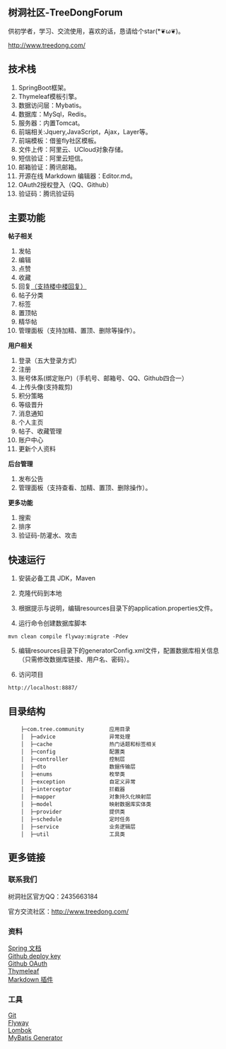 ## 树洞社区-TreeDongForum
供初学者，学习、交流使用，喜欢的话，恳请给个star(*❦ω❦)。

http://www.treedong.com/
## 技术栈
  1. SpringBoot框架。<br/>
  2. Thymeleaf模板引擎。<br/>
  3. 数据访问层：Mybatis。<br/>
  4. 数据库：MySql，Redis。<br/>
  5. 服务器：内置Tomcat。<br/>
  6. 前端相关:Jquery,JavaScript，Ajax，Layer等。<br/>
  7. 前端模板：借鉴fly社区模板。<br/>
  8. 文件上传：阿里云、UCloud对象存储。<br/>
  9. 短信验证：阿里云短信。<br/>
  10. 邮箱验证：腾讯邮箱。<br/>
  11. 开源在线 Markdown 编辑器：Editor.md。<br/>
  12. OAuth2授权登入（QQ、Github）<br/>
  13. 验证码：腾讯验证码
## 主要功能
**帖子相关**

  1. 发帖<br/>
  2. 编辑<br/>
  3. 点赞<br/>
  4. 收藏<br/>
  5. 回复[（支持楼中楼回复）](http://www.treedong.com/)<br/>
  6. 帖子分类<br/>
  7. 标签<br/>
  8. 置顶帖<br/>
  9. 精华帖<br/>
  10. 管理面板（支持加精、置顶、删除等操作）。
  
**用户相关**

  1. 登录（五大登录方式）<br/>
  2. 注册<br/>
  3. 账号体系(绑定账户)（手机号、邮箱号、QQ、Github四合一）<br/>
  4. 上传头像(支持裁剪)<br/>
  5. 积分策略<br/>
  6. 等级晋升<br/>
  7. 消息通知<br/>
  8. 个人主页<br/>
  9. 帖子、收藏管理<br/>
  10. 账户中心<br/>
  11. 更新个人资料
  
**后台管理**

  1. 发布公告<br/>
  2. 管理面板（支持查看、加精、置顶、删除操作）。
  
**更多功能**

  1. 搜索<br/>
  2. 排序<br/>
  3. 验证码-防灌水、攻击
  
## 快速运行
  1. 安装必备工具
  JDK，Maven
  
  2. 克隆代码到本地

  3. 根据提示与说明，编辑resources目录下的application.properties文件。

  4. 运行命令创建数据库脚本<br/>
```
mvn clean compile flyway:migrate -Pdev
```
  5. 编辑resources目录下的generatorConfig.xml文件，配置数据库相关信息（只需修改数据库链接、用户名、密码）。

  6. 访问项目<br/>
```
http://localhost:8887/
```

## 目录结构
```
    ├─com.tree.community        应用目录
    │  ├─advice                 异常处理
    │  ├─cache                  热门话题和标签相关
    │  ├─config                 配置类
    │  ├─controller             控制层
    │  ├─dto                    数据传输层
    │  ├─enums                  枚举类
    │  ├─exception              自定义异常
    │  ├─interceptor            拦截器
    │  ├─mapper                 对象持久化映射层
    │  ├─model                  映射数据库实体类
    │  ├─provider               提供类
    │  ├─schedule               定时任务
    │  ├─service                业务逻辑层
    │  ├─util                   工具类
```
## 更多链接
### 联系我们
树洞社区官方QQ：2435663184

官方交流社区：http://www.treedong.com/
### 资料
[Spring 文档](https://spring.io/guides)<br/>
[Github deploy key](https://developer.github.com/v3/guides/managing-deploy-keys/#deploy-keys)<br/>
[Github OAuth](https://developer.github.com/apps/building-oauth-apps/creating-an-oauth-app/)<br/>
[Thymeleaf](https://www.thymeleaf.org/doc/tutorials/3.0/usingthymeleaf.html#setting-attribute-values)<br/>
[Markdown 插件](http://editor.md.ipandao.com/)
### 工具
[Git](https://git-scm.com/download)<br/>
[Flyway](https://flywaydb.org/getstarted/firststeps/maven)<br/>
[Lombok](https://www.projectlombok.org/)<br/>
[MyBatis Generator](http://mybatis.org/generator/)


